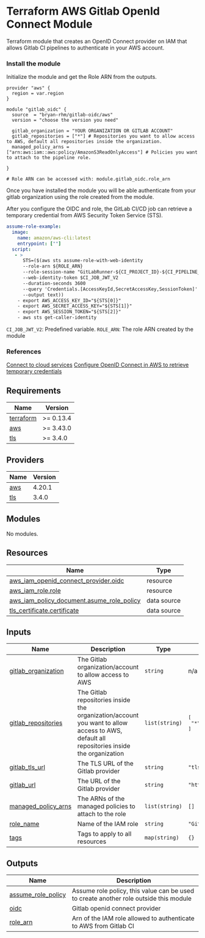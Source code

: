 # Terraform AWS Gitlab OpenId Connect Module

Terraform module that creates an OpenID Connect provider on IAM that allows Gitlab CI pipelines to authenticate in your AWS account.

### Install the module

Initialize the module and get the Role ARN from the outputs.

```hcl
provider "aws" {
  region = var.region
}

module "gitlab_oidc" {
  source  = "bryan-rhm/gitlab-oidc/aws"
  version = "choose the version you need"

  gitlab_organization = "YOUR ORGANIZATION OR GITLAB ACCOUNT"
  gitlab_repositories = ["*"] # Repositories you want to allow access to AWS, default all repositories inside the organization.
  managed_policy_arns = ["arn:aws:iam::aws:policy/AmazonS3ReadOnlyAccess"] # Policies you want to attach to the pipeline role.

}

# Role ARN can be accessed with: module.gitlab_oidc.role_arn

```

Once you have installed the module you will be able authenticate from your gitlab organization using the role created from the module.

After you configure the OIDC and role, the GitLab CI/CD job can retrieve a temporary credential from AWS Security Token Service (STS).

```yaml
assume-role-example:
  image: 
    name: amazon/aws-cli:latest
    entrypoint: [""]
  script:
   - >
      STS=($(aws sts assume-role-with-web-identity
      --role-arn ${ROLE_ARN}
      --role-session-name "GitLabRunner-${CI_PROJECT_ID}-${CI_PIPELINE_ID}"
      --web-identity-token $CI_JOB_JWT_V2
      --duration-seconds 3600
      --query 'Credentials.[AccessKeyId,SecretAccessKey,SessionToken]'
      --output text))
    - export AWS_ACCESS_KEY_ID="${STS[0]}"
    - export AWS_SECRET_ACCESS_KEY="${STS[1]}"
    - export AWS_SESSION_TOKEN="${STS[2]}"
    - aws sts get-caller-identity
```

`CI_JOB_JWT_V2`: Predefined variable.
`ROLE_ARN`: The role ARN created by the module


### References
[Connect to cloud services](https://docs.gitlab.com/ee/ci/cloud_services/index.html)
[Configure OpenID Connect in AWS to retrieve temporary credentials](https://docs.gitlab.com/ee/ci/cloud_services/aws/index.html)

## Requirements

| Name | Version |
|------|---------|
| <a name="requirement_terraform"></a> [terraform](#requirement\_terraform) | >= 0.13.4 |
| <a name="requirement_aws"></a> [aws](#requirement\_aws) | >= 3.43.0 |
| <a name="requirement_tls"></a> [tls](#requirement\_tls) | >= 3.4.0 |

## Providers

| Name | Version |
|------|---------|
| <a name="provider_aws"></a> [aws](#provider\_aws) | 4.20.1 |
| <a name="provider_tls"></a> [tls](#provider\_tls) | 3.4.0 |

## Modules

No modules.

## Resources

| Name | Type |
|------|------|
| [aws_iam_openid_connect_provider.oidc](https://registry.terraform.io/providers/hashicorp/aws/latest/docs/resources/iam_openid_connect_provider) | resource |
| [aws_iam_role.role](https://registry.terraform.io/providers/hashicorp/aws/latest/docs/resources/iam_role) | resource |
| [aws_iam_policy_document.asume_role_policy](https://registry.terraform.io/providers/hashicorp/aws/latest/docs/data-sources/iam_policy_document) | data source |
| [tls_certificate.certificate](https://registry.terraform.io/providers/hashicorp/tls/latest/docs/data-sources/certificate) | data source |

## Inputs

| Name | Description | Type | Default | Required |
|------|-------------|------|---------|:--------:|
| <a name="input_gitlab_organization"></a> [gitlab\_organization](#input\_gitlab\_organization) | The Gitlab organization/account to allow access to AWS | `string` | n/a | yes |
| <a name="input_gitlab_repositories"></a> [gitlab\_repositories](#input\_gitlab\_repositories) | The Gitlab repositories inside the organization/account you want to allow access to AWS, default all repositories inside the organization | `list(string)` | <pre>[<br>  "*"<br>]</pre> | no |
| <a name="input_gitlab_tls_url"></a> [gitlab\_tls\_url](#input\_gitlab\_tls\_url) | The TLS URL of the Gitlab provider | `string` | `"tls://gitlab.com:443"` | no |
| <a name="input_gitlab_url"></a> [gitlab\_url](#input\_gitlab\_url) | The URL of the Gitlab provider | `string` | `"https://gitlab.com"` | no |
| <a name="input_managed_policy_arns"></a> [managed\_policy\_arns](#input\_managed\_policy\_arns) | The ARNs of the managed policies to attach to the role | `list(string)` | `[]` | no |
| <a name="input_role_name"></a> [role\_name](#input\_role\_name) | Name of the IAM role | `string` | `"GitlabCIRole"` | no |
| <a name="input_tags"></a> [tags](#input\_tags) | Tags to apply to all resources | `map(string)` | `{}` | no |

## Outputs

| Name | Description |
|------|-------------|
| <a name="output_assume_role_policy"></a> [assume\_role\_policy](#output\_assume\_role\_policy) | Assume role policy, this value can be used to create another role outside this module |
| <a name="output_oidc"></a> [oidc](#output\_oidc) | Gitlab openid connect provider |
| <a name="output_role_arn"></a> [role\_arn](#output\_role\_arn) | Arn of the IAM role allowed to authenticate to AWS from Gitlab CI |
